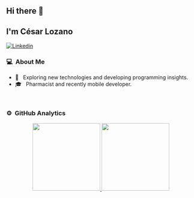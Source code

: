 ## Hi there 👋

## I'm César Lozano
[![Linkedin](https://img.shields.io/badge/-LinkedIn-black?style=for-the-badge&logo=Linkedin)](https://www.linkedin.com/in/cesarlozanolopez/)

### 💻 &nbsp;About Me 

- 🤔 &nbsp; Exploring new technologies and developing programming insights.
- 🎓 &nbsp; Pharmacist and recently mobile developer.

<br>

### ⚙️ &nbsp;GitHub Analytics

<p align="center">
<a href="https://github.com/clozano-dev">
  <img height="180em" src="https://github-readme-stats-eight-theta.vercel.app/api?username=clozano-dev&show_icons=true&theme=algolia&include_all_commits=true&count_private=true"/>
  <img height="180em" src="https://github-readme-stats-eight-theta.vercel.app/api/top-langs/?username=clozano-dev&layout=compact&langs_count=8&theme=algolia"/>
</a>
</p>
<!--
**clozano-dev/clozano-dev** is a ✨ _special_ ✨ repository because its `README.md` (this file) appears on your GitHub profile.

Here are some ideas to get you started:

- 🔭 I’m currently working on ...
- 🌱 I’m currently learning ...
- 👯 I’m looking to collaborate on ...
- 🤔 I’m looking for help with ...
- 💬 Ask me about ...
- 📫 How to reach me: ...
- 😄 Pronouns: ...
- ⚡ Fun fact: ...
-->
